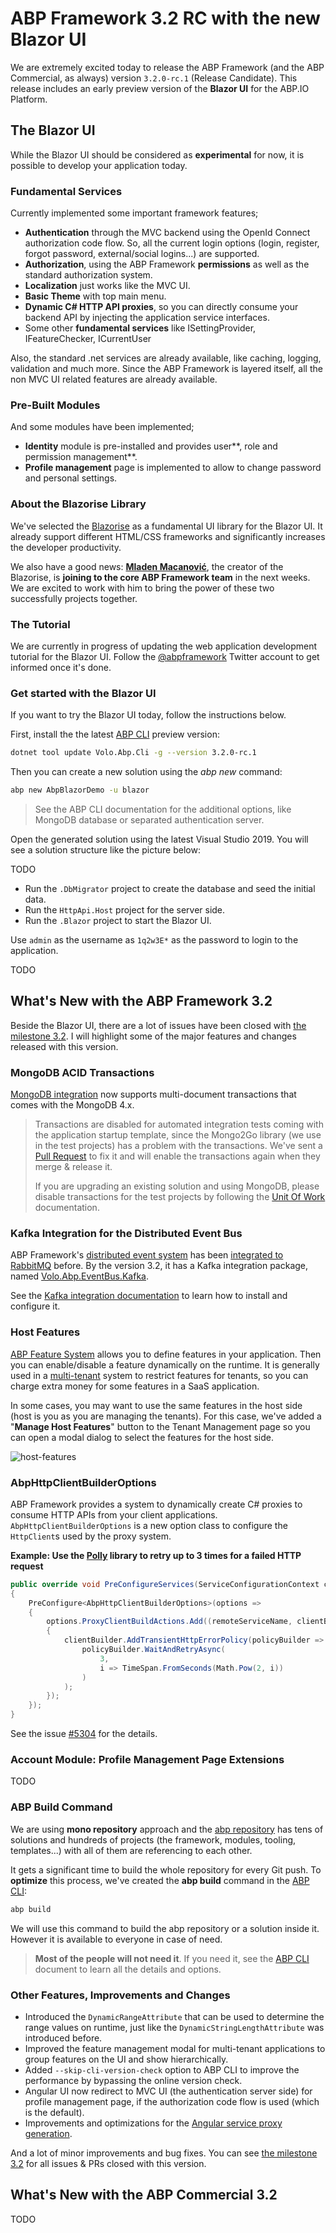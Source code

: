 # ABP Framework 3.2 RC with the new Blazor UI

We are extremely excited today to release the ABP Framework (and the ABP Commercial, as always) version `3.2.0-rc.1` (Release Candidate). This release includes an early preview version of the **Blazor UI** for the ABP.IO Platform.

## The Blazor UI

While the Blazor UI should be considered as **experimental** for now, it is possible to develop your application today.

### Fundamental Services

Currently implemented some important framework features;

* **Authentication** through the MVC backend using the OpenId Connect authorization code flow. So, all the current login options (login, register, forgot password, external/social logins...) are supported.
* **Authorization**, using the ABP Framework **permissions** as well as the standard authorization system.
* **Localization** just works like the MVC UI.
* **Basic Theme** with top main menu.
* **Dynamic C# HTTP API proxies**, so you can directly consume your backend API by injecting the application service interfaces.
* Some other **fundamental services** like ISettingProvider, IFeatureChecker, ICurrentUser

Also, the standard .net services are already available, like caching, logging, validation and much more. Since the ABP Framework is layered itself, all the non MVC UI related features are already available.

### Pre-Built Modules

And some modules have been implemented;

* **Identity** module is pre-installed and provides user**, role and permission management**.
* **Profile management** page is implemented to allow to change password and personal settings.

### About the Blazorise Library

We've selected the [Blazorise](https://blazorise.com/) as a fundamental UI library for the Blazor UI. It already support different HTML/CSS frameworks and significantly increases the developer productivity.

We also have a good news: **[Mladen Macanović](https://github.com/stsrki)**, the creator of the Blazorise, is **joining to the core ABP Framework team** in the next weeks. We are excited to work with him to bring the power of these two successfully projects together.

### The Tutorial

We are currently in progress of updating the web application development tutorial for the Blazor UI. Follow the [@abpframework](https://twitter.com/abpframework) Twitter account to get informed once it's done.

### Get started with the Blazor UI

If you want to try the Blazor UI today, follow the instructions below.

First, install the the latest [ABP CLI](https://docs.abp.io/en/abp/latest/CLI) preview version:

````bash
dotnet tool update Volo.Abp.Cli -g --version 3.2.0-rc.1
````

Then you can create a new solution using the *abp new* command:

````bash
abp new AbpBlazorDemo -u blazor
````

> See the ABP CLI documentation for the additional options, like MongoDB database or separated authentication server.

Open the generated solution using the latest Visual Studio 2019. You will see a solution structure like the picture below:

TODO

* Run the `.DbMigrator` project to create the database and seed the initial data.
* Run the `HttpApi.Host` project for the server side.
* Run the `.Blazor` project to start the Blazor UI.

Use `admin` as the username as `1q2w3E*` as the password to login to the application.

TODO

## What's New with the ABP Framework 3.2

Beside the Blazor UI, there are a lot of issues have been closed with [the milestone 3.2](https://github.com/abpframework/abp/milestone/39?closed=1). I will highlight some of the major features and changes released with this version.

### MongoDB ACID Transactions

[MongoDB integration](https://docs.abp.io/en/abp/latest/MongoDB) now supports multi-document transactions that comes with the MongoDB 4.x.

> Transactions are disabled for automated integration tests coming with the application startup template, since the Mongo2Go library (we use in the test projects) has a problem with the transactions. We've sent a [Pull Request](https://github.com/Mongo2Go/Mongo2Go/pull/101) to fix it and will enable the transactions again when they merge & release it.
>
> If you are upgrading an existing solution and using MongoDB, please disable transactions for the test projects by following the [Unit Of Work](https://docs.abp.io/en/abp/latest/Unit-Of-Work) documentation.

### Kafka Integration for the Distributed Event Bus

ABP Framework's [distributed event system](https://docs.abp.io/en/abp/latest/Distributed-Event-Bus) has been [integrated to RabbitMQ](https://docs.abp.io/en/abp/latest/Distributed-Event-Bus-RabbitMQ-Integration) before. By the version 3.2, it has a Kafka integration package, named [Volo.Abp.EventBus.Kafka](https://www.nuget.org/packages/Volo.Abp.EventBus.Kafka).

See the [Kafka integration documentation](https://docs.abp.io/en/abp/latest/Distributed-Event-Bus-Kafka-Integration) to learn how to install and configure it.

### Host Features

[ABP Feature System](https://docs.abp.io/en/abp/latest/Features) allows you to define features in your application. Then you can enable/disable a feature dynamically on the runtime. It is generally used in a [multi-tenant](https://docs.abp.io/en/abp/latest/Multi-Tenancy) system to restrict features for tenants, so you can charge extra money for some features in a SaaS application.

In some cases, you may want to use the same features in the host side (host is you as you are managing the tenants). For this case, we've added a "**Manage Host Features**" button to the Tenant Management page so you can open a modal dialog to select the features for the host side.

![host-features](host-features.png)

### AbpHttpClientBuilderOptions

ABP Framework provides a system to dynamically create C# proxies to consume HTTP APIs from your client applications. `AbpHttpClientBuilderOptions` is a new option class to configure the `HttpClient`s used by the proxy system.

**Example: Use the [Polly](https://github.com/App-vNext/Polly) library to retry up to 3 times for a failed HTTP request**

````csharp
public override void PreConfigureServices(ServiceConfigurationContext context)
{
    PreConfigure<AbpHttpClientBuilderOptions>(options =>
    {
        options.ProxyClientBuildActions.Add((remoteServiceName, clientBuilder) =>
        {
            clientBuilder.AddTransientHttpErrorPolicy(policyBuilder =>
                policyBuilder.WaitAndRetryAsync(
                    3,
                    i => TimeSpan.FromSeconds(Math.Pow(2, i))
                )
            );
        });
    });
}
````

See the issue [#5304](https://github.com/abpframework/abp/issues/5304) for the details.

### Account Module: Profile Management Page Extensions

TODO

### ABP Build Command

We are using **mono repository** approach and the [abp repository](https://github.com/abpframework/abp) has tens of solutions and hundreds of projects (the framework, modules, tooling, templates...) with all of them are referencing to each other.

It gets a significant time to build the whole repository for every Git push. To **optimize** this process, we've created the **abp build** command in the [ABP CLI](https://docs.abp.io/en/abp/latest/CLI):

````bash
abp build
````

We will use this command to build the abp repository or a solution inside it. However it is available to everyone in case of need.

> **Most of the people will not need it**. If you need it, see the [ABP CLI](https://docs.abp.io/en/abp/latest/CLI) document to learn all the details and options.

### Other Features, Improvements and Changes

* Introduced the `DynamicRangeAttribute` that can be used to determine the range values on runtime, just like the `DynamicStringLengthAttribute` was introduced before.
* Improved the feature management modal for multi-tenant applications to group features on the UI and show hierarchically.
* Added `--skip-cli-version-check` option to ABP CLI to improve the performance by bypassing the online version check.
* Angular UI now redirect to MVC UI (the authentication server side) for profile management page, if the authorization code flow is used (which is the default).
* Improvements and optimizations for the [Angular service proxy generation](https://blog.abp.io/abp/Introducing-the-Angular-Service-Proxy-Generation).

And a lot of minor improvements and bug fixes. You can see [the milestone 3.2](https://github.com/abpframework/abp/milestone/39?closed=1) for all issues & PRs closed with this version.

## What's New with the ABP Commercial 3.2

TODO